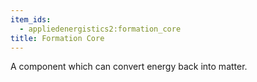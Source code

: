 ```yaml
---
item_ids:
  - appliedenergistics2:formation_core
title: Formation Core
---
```


A component which can convert energy back into matter.

<RecipeFor id="appliedenergistics2:formation_core"/>
